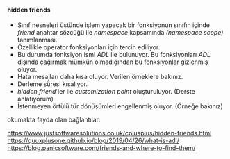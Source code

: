 #### hidden friends

+ Sınıf nesneleri üstünde işlem yapacak bir fonksiyonun sınıfın içinde _friend_ anahtar sözcüğü ile _namespace_ kapsamında _(namespace scope)_ tanımlanması.
+ Özellikle operator fonksiyonları için tercih ediliyor.
+ Bu durumda fonksiyon ismi _ADL_ ile bulunuyor. 
Bu fonksiyonları _ADL_ dışında çağırmak mümkün olmadığından bu fonksiyonlar gizlenmiş oluyor. 
+ Hata mesajları daha kısa oluyor. Verilen örneklere bakınız. 
+ Derleme süresi kısalıyor.
+ _hidden friend_'ler ile _customization point_ oluşturuluyor. (Derste anlatıyorum)
+ İstenmeyen örtülü tür dönüşümleri engellenmiş oluyor. (Örneğe bakınız)

okumakta fayda olan bağlantılar:

https://www.justsoftwaresolutions.co.uk/cplusplus/hidden-friends.html <br>
https://quuxplusone.github.io/blog/2019/04/26/what-is-adl/ <br>
https://blog.panicsoftware.com/friends-and-where-to-find-them/ <br>
